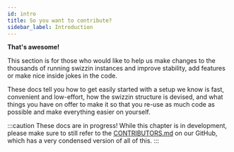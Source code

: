```yaml
---
id: intro
title: So you want to contribute?
sidebar_label: Introduction
---
```


**That's awesome!**

This section is for those who would like to help us make changes to the thousands of running swizzin instances and improve stability, add features or make nice inside jokes in the code. <!-- Alexa, play despacito -->

These docs tell you how to get easily started with a setup we know is fast, convenient and low-effort, how the swizzin structure is devised, and what things you have on offer to make it so that you re-use as much code as possible and make everything easier on yourself.

:::caution These docs are in progress!
While this chapter is in development, please make sure to still refer to the [CONTRIBUTORS.md](https://github.com/swizzin/swizzin/blob/master/CONTRIBUTING.md) on our GitHub, which has a very condensed version of all of this.
:::
